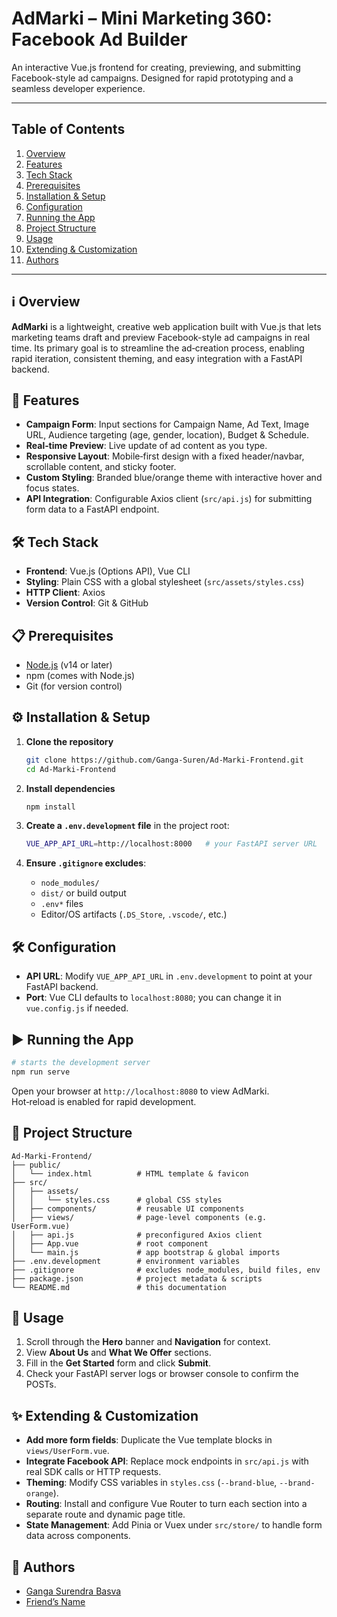 # AdMarki – Mini Marketing 360: Facebook Ad Builder

An interactive Vue.js frontend for creating, previewing, and submitting Facebook-style ad campaigns. Designed for rapid prototyping and a seamless developer experience.

---

## Table of Contents

1. [Overview](#overview)
2. [Features](#features)
3. [Tech Stack](#tech-stack)
4. [Prerequisites](#prerequisites)
5. [Installation & Setup](#installation--setup)
6. [Configuration](#configuration)
7. [Running the App](#running-the-app)
8. [Project Structure](#project-structure)
9. [Usage](#usage)
10. [Extending & Customization](#extending--customization)
11. [Authors](#authors)

---

## ℹ️ Overview

**AdMarki** is a lightweight, creative web application built with Vue.js that lets marketing teams draft and preview Facebook-style ad campaigns in real time. Its primary goal is to streamline the ad‑creation process, enabling rapid iteration, consistent theming, and easy integration with a FastAPI backend.

## 🚀 Features

- **Campaign Form**: Input sections for Campaign Name, Ad Text, Image URL, Audience targeting (age, gender, location), Budget & Schedule.
- **Real‑time Preview**: Live update of ad content as you type.
- **Responsive Layout**: Mobile‑first design with a fixed header/navbar, scrollable content, and sticky footer.
- **Custom Styling**: Branded blue/orange theme with interactive hover and focus states.
- **API Integration**: Configurable Axios client (`src/api.js`) for submitting form data to a FastAPI endpoint.

## 🛠️ Tech Stack

- **Frontend**: Vue.js (Options API), Vue CLI
- **Styling**: Plain CSS with a global stylesheet (`src/assets/styles.css`)
- **HTTP Client**: Axios
- **Version Control**: Git & GitHub

## 📋 Prerequisites

- [Node.js](https://nodejs.org/) (v14 or later)
- npm (comes with Node.js)
- Git (for version control)

## ⚙️ Installation & Setup

1. **Clone the repository**

   ```bash
   git clone https://github.com/Ganga-Suren/Ad-Marki-Frontend.git
   cd Ad-Marki-Frontend
   ```

2. **Install dependencies**

   ```bash
   npm install
   ```

3. **Create a `.env.development` file** in the project root:

   ```bash
   VUE_APP_API_URL=http://localhost:8000   # your FastAPI server URL
   ```

4. **Ensure `.gitignore` excludes**:
   - `node_modules/`
   - `dist/` or build output
   - `.env*` files
   - Editor/OS artifacts (`.DS_Store`, `.vscode/`, etc.)

## 🛠️ Configuration

- **API URL**: Modify `VUE_APP_API_URL` in `.env.development` to point at your FastAPI backend.
- **Port**: Vue CLI defaults to `localhost:8080`; you can change it in `vue.config.js` if needed.

## ▶️ Running the App

```bash
# starts the development server
npm run serve
```

Open your browser at `http://localhost:8080` to view AdMarki.  
Hot‑reload is enabled for rapid development.

## 📁 Project Structure

```
Ad-Marki-Frontend/
├── public/
│   └── index.html          # HTML template & favicon
├── src/
│   ├── assets/
│   │   └── styles.css      # global CSS styles
│   ├── components/         # reusable UI components
│   ├── views/              # page‑level components (e.g. UserForm.vue)
│   ├── api.js              # preconfigured Axios client
│   ├── App.vue             # root component
│   └── main.js             # app bootstrap & global imports
├── .env.development        # environment variables
├── .gitignore              # excludes node_modules, build files, env
├── package.json            # project metadata & scripts
└── README.md               # this documentation
```

## 🧭 Usage

1. Scroll through the **Hero** banner and **Navigation** for context.
2. View **About Us** and **What We Offer** sections.
3. Fill in the **Get Started** form and click **Submit**.
4. Check your FastAPI server logs or browser console to confirm the POSTs.

## ✨ Extending & Customization

- **Add more form fields**: Duplicate the Vue template blocks in `views/UserForm.vue`.
- **Integrate Facebook API**: Replace mock endpoints in `src/api.js` with real SDK calls or HTTP requests.
- **Theming**: Modify CSS variables in `styles.css` (`--brand-blue`, `--brand-orange`).
- **Routing**: Install and configure Vue Router to turn each section into a separate route and dynamic page title.
- **State Management**: Add Pinia or Vuex under `src/store/` to handle form data across components.

## 👤 Authors

- [Ganga Surendra Basva](https://github.com/Ganga-Suren)
- [Friend’s Name](https://github.com/KranthiPedamajji)
